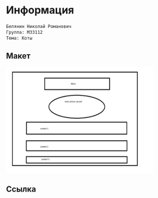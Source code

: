 # Информация
    Белянин Николай Романович 
    Группа: M33112
    Тема: Коты
## Макет
<img class="photo" src="docs/plan.png" width="404" height="290" alt="photo"/>

## Ссылка